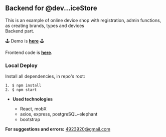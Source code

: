 ## **Backend for @dev...iceStore**

This is an example of online device shop with registration, admin functions, as creating brands, types and devices<br />
Backend part. <br />

🕹 Demo is <a href="https://dev-ice-store.herokuapp.com/" target="_blank">**here**</a> 🕹

Frontend code is <a href="https://github.com/ieffai/device-store-client" target="_blank">**here**</a>.

### Local Deploy

Install all dependencies, in repo's root:

```
1. $ npm install
2. $ npm start

```

- **Used technologies**

  - React, mobX
  - axios, express, postgreSQL+elephant
  - bootstrap

**For suggestions and errors:**
4923920@gmail.com
